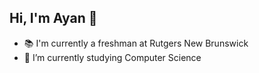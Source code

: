 ## Hi, I'm Ayan 👋

- 📚 I'm currently a freshman at Rutgers New Brunswick
- 🌱 I’m currently studying Computer Science
